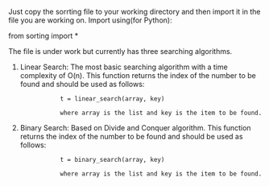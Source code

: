 Just copy the sorrting file to your working directory and then import it in the file you are working on.
Import using(for Python):

from sorting import *

The file is under work but currently has three searching algorithms.
1) Linear Search: The most basic searching algorithm with a time complexity of O(n).
                  This function returns the index of the number to be found and should be used as follows:
                  
                  t = linear_search(array, key)
                  
                  where array is the list and key is the item to be found.
                 
2) Binary Search: Based on Divide and Conquer algorithm.
                  This function returns the index of the number to be found and should be used as follows:
                  
                  t = binary_search(array, key)
                  
                  where array is the list and key is the item to be found.
